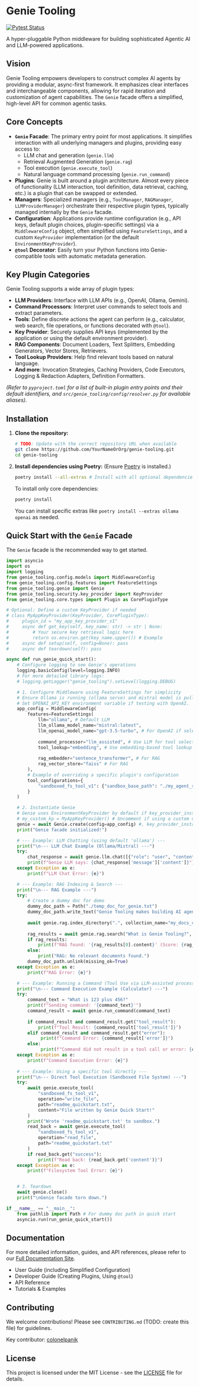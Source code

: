# Genie Tooling

[![Pytest Status](https://github.com/genie-tooling/genie-tooling/actions/workflows/python_ci.yml/badge.svg)](https://github.com/genie-tooling/genie-tooling/actions/workflows/python_ci.yml)
<!-- TODO: Replace with actual CI badge URL once repo is public -->

A hyper-pluggable Python middleware for building sophisticated Agentic AI and LLM-powered applications.

## Vision

Genie Tooling empowers developers to construct complex AI agents by providing a modular, async-first framework. It emphasizes clear interfaces and interchangeable components, allowing for rapid iteration and customization of agent capabilities. The `Genie` facade offers a simplified, high-level API for common agentic tasks.

## Core Concepts

*   **`Genie` Facade**: The primary entry point for most applications. It simplifies interaction with all underlying managers and plugins, providing easy access to:
    *   LLM chat and generation (`genie.llm`)
    *   Retrieval Augmented Generation (`genie.rag`)
    *   Tool execution (`genie.execute_tool`)
    *   Natural language command processing (`genie.run_command`)
*   **Plugins**: Genie is built around a plugin architecture. Almost every piece of functionality (LLM interaction, tool definition, data retrieval, caching, etc.) is a plugin that can be swapped or extended.
*   **Managers**: Specialized managers (e.g., `ToolManager`, `RAGManager`, `LLMProviderManager`) orchestrate their respective plugin types, typically managed internally by the `Genie` facade.
*   **Configuration**: Applications provide runtime configuration (e.g., API keys, default plugin choices, plugin-specific settings) via a `MiddlewareConfig` object, often simplified using `FeatureSettings`, and a custom `KeyProvider` implementation (or the default `EnvironmentKeyProvider`).
*   **`@tool` Decorator**: Easily turn your Python functions into Genie-compatible tools with automatic metadata generation.

## Key Plugin Categories

Genie Tooling supports a wide array of plugin types:

*   **LLM Providers**: Interface with LLM APIs (e.g., OpenAI, Ollama, Gemini).
*   **Command Processors**: Interpret user commands to select tools and extract parameters.
*   **Tools**: Define discrete actions the agent can perform (e.g., calculator, web search, file operations, or functions decorated with `@tool`).
*   **Key Provider**: Securely supplies API keys (implemented by the application or using the default environment provider).
*   **RAG Components**: Document Loaders, Text Splitters, Embedding Generators, Vector Stores, Retrievers.
*   **Tool Lookup Providers**: Help find relevant tools based on natural language.
*   **And more**: Invocation Strategies, Caching Providers, Code Executors, Logging & Redaction Adapters, Definition Formatters.

*(Refer to `pyproject.toml` for a list of built-in plugin entry points and their default identifiers, and `src/genie_tooling/config/resolver.py` for available aliases).*

## Installation

1.  **Clone the repository:**
    ```bash
    # TODO: Update with the correct repository URL when available
    git clone https://github.com/YourNameOrOrg/genie-tooling.git
    cd genie-tooling
    ```

2.  **Install dependencies using Poetry:**
    (Ensure [Poetry](https://python-poetry.org/docs/#installation) is installed.)
    ```bash
    poetry install --all-extras # Install with all optional dependencies
    ```
    To install only core dependencies:
    ```bash
    poetry install
    ```
    You can install specific extras like `poetry install --extras ollama openai` as needed.

## Quick Start with the `Genie` Facade

The `Genie` facade is the recommended way to get started.

```python
import asyncio
import os
import logging
from genie_tooling.config.models import MiddlewareConfig
from genie_tooling.config.features import FeatureSettings
from genie_tooling.genie import Genie
from genie_tooling.security.key_provider import KeyProvider
from genie_tooling.core.types import Plugin as CorePluginType

# Optional: Define a custom KeyProvider if needed
# class MyAppKeyProvider(KeyProvider, CorePluginType):
#     plugin_id = "my_app_key_provider_v1"
#     async def get_key(self, key_name: str) -> str | None:
#         # Your secure key retrieval logic here
#         return os.environ.get(key_name.upper()) # Example
#     async def setup(self, config=None): pass
#     async def teardown(self): pass

async def run_genie_quick_start():
    # Configure logging to see Genie's operations
    logging.basicConfig(level=logging.INFO)
    # For more detailed library logs:
    # logging.getLogger("genie_tooling").setLevel(logging.DEBUG)

    # 1. Configure Middleware using FeatureSettings for simplicity
    # Ensure Ollama is running (ollama serve) and mistral model is pulled (ollama pull mistral)
    # Set OPENAI_API_KEY environment variable if testing with OpenAI.
    app_config = MiddlewareConfig(
        features=FeatureSettings(
            llm="ollama", # Default LLM
            llm_ollama_model_name="mistral:latest",
            llm_openai_model_name="gpt-3.5-turbo", # For OpenAI if selected
            
            command_processor="llm_assisted", # Use LLM for tool selection
            tool_lookup="embedding", # Use embedding-based tool lookup
            
            rag_embedder="sentence_transformer", # For RAG
            rag_vector_store="faiss" # For RAG
        ),
        # Example of overriding a specific plugin's configuration
        tool_configurations={
            "sandboxed_fs_tool_v1": {"sandbox_base_path": "./my_agent_sandbox"}
        }
    )

    # 2. Instantiate Genie
    # Genie uses EnvironmentKeyProvider by default if key_provider_instance is not given.
    # my_custom_kp = MyAppKeyProvider() # Uncomment if using a custom one
    genie = await Genie.create(config=app_config) #, key_provider_instance=my_custom_kp)
    print("Genie facade initialized!")

    # --- Example: LLM Chatting (using default 'ollama') ---
    print("\n--- LLM Chat Example (Ollama/Mistral) ---")
    try:
        chat_response = await genie.llm.chat([{"role": "user", "content": "Hello, Genie! Tell me a short story."}])
        print(f"Genie LLM says: {chat_response['message']['content']}")
    except Exception as e:
        print(f"LLM Chat Error: {e}")

    # --- Example: RAG Indexing & Search ---
    print("\n--- RAG Example ---")
    try:
        # Create a dummy doc for demo
        dummy_doc_path = Path("./temp_doc_for_genie.txt")
        dummy_doc_path.write_text("Genie Tooling makes building AI agents easier and more flexible.")
        
        await genie.rag.index_directory(".", collection_name="my_docs_collection")
        
        rag_results = await genie.rag.search("What is Genie Tooling?", collection_name="my_docs_collection")
        if rag_results:
            print(f"RAG found: '{rag_results[0].content}' (Score: {rag_results[0].score:.2f})")
        else:
            print("RAG: No relevant documents found.")
        dummy_doc_path.unlink(missing_ok=True)
    except Exception as e:
        print(f"RAG Error: {e}")

    # --- Example: Running a Command (Tool Use via LLM-assisted processor) ---
    print("\n--- Command Execution Example (Calculator) ---")
    try:
        command_text = "What is 123 plus 456?"
        print(f"Sending command: '{command_text}'")
        command_result = await genie.run_command(command_text)
        
        if command_result and command_result.get("tool_result"):
            print(f"Tool Result: {command_result['tool_result']}")
        elif command_result and command_result.get("error"):
             print(f"Command Error: {command_result['error']}")
        else:
             print(f"Command did not result in a tool call or error: {command_result}")
    except Exception as e:
        print(f"Command Execution Error: {e}")
    
    # --- Example: Using a specific tool directly ---
    print("\n--- Direct Tool Execution (Sandboxed File System) ---")
    try:
        await genie.execute_tool(
            "sandboxed_fs_tool_v1",
            operation="write_file",
            path="readme_quickstart.txt",
            content="File written by Genie Quick Start!"
        )
        print("Wrote 'readme_quickstart.txt' to sandbox.")
        read_back = await genie.execute_tool(
            "sandboxed_fs_tool_v1",
            operation="read_file",
            path="readme_quickstart.txt"
        )
        if read_back.get("success"):
            print(f"Read back: {read_back.get('content')}")
    except Exception as e:
        print(f"Filesystem Tool Error: {e}")


    # 3. Teardown
    await genie.close()
    print("\nGenie facade torn down.")

if __name__ == "__main__":
    from pathlib import Path # For dummy doc path in quick start
    asyncio.run(run_genie_quick_start())
```

## Documentation

For more detailed information, guides, and API references, please refer to our [Full Documentation Site](https://your-docs-site-url.com). <!-- TODO: Update link -->

*   User Guide (including Simplified Configuration)
*   Developer Guide (Creating Plugins, Using `@tool`)
*   API Reference
*   Tutorials & Examples

## Contributing

We welcome contributions! Please see `CONTRIBUTING.md` (TODO: create this file) for guidelines.

Key contributor: [colonelpanik](https://github.com/colonelpanik)

## License

This project is licensed under the MIT License - see the [LICENSE](LICENSE) file for details.
